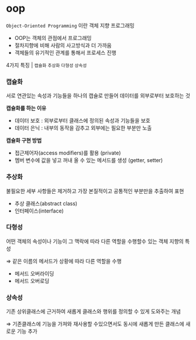 # oop
`Object-Oriented Programming` 이란 객체 지향 프로그래밍
- OOP는 객체의 관점에서 프로그래밍
- 절차지향에 비해 사람의 사고방식과 더 가까움
- 객체들의 유기적인 관계를 통해서 프로세스 진행

4가지 특징 | `캡슐화` `추상화` `다형성` `상속성`

### 캡슐화
서로 연관있는 속성과 기능들을 하나의 캡슐로 만들어 데이터를 외부로부터 보호하는 것

**캡슐화를 하는 이유**
- 데이터 보호 : 외부로부터 클래스에 정의된 속성과 기능들을 보호
- 데이터 은닉 : 내부의 동작을 감추고 외부에는 필요한 부분만 노출

**캡슐화 구현 방법**
- 접근제어자(access modifiers)를 활용 (private)
- 멤버 변수에 값을 넣고 꺼내 올 수 있는 메서드를 생성 (getter, setter)

### 추상화
불필요한 세부 사항들은 제거하고 가장 본질적이고 공통적인 부분만을 추출하여 표현
- 추상 클래스(abstract class)
- 인터페이스(interface)

### 다형성
어떤 객체의 속성이나 기능이 그 맥락에 따라 다른 역할을 수행할수 있는 객체 지향의 특성

⇒ 같은 이름의 메서드가 상황에 따라 다른 역할을 수행
- 메서드 오버라이딩
- 메서드 오버로딩

### 상속성
기존 상위클래스에 근거하여 새롭게 클래스와 행위를 정의할 수 있게 도와주는 개념

⇒ 기존클래스에 기능을 가져와 재사용할 수있으면서도 동시에 새롭게 만든 클래스에 새로운 기능 추가
